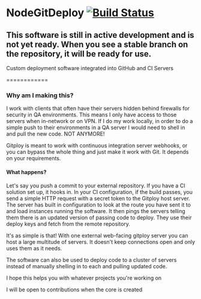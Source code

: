 NodeGitDeploy [![Build Status](https://travis-ci.org/webmakersteve/Gitploy.svg?branch=master)](https://travis-ci.org/webmakersteve/Gitploy)
=============

## This software is still in **active** development and is not yet ready. When you see a stable branch on the repository, it will be ready for use. 

Custom deployment software integrated into GitHub and CI Servers

============

### Why am I making this?

I work with clients that often have their servers hidden behind firewalls for security in QA environments. This means I only have access to those servers when in-network or on VPN. If I do my work locally, in order to do a simple push to their environments in a QA server I would need to shell in and pull the new code. NOT ANYMORE!

Gitploy is meant to work with continuous integration server webhooks, or you can bypass the whole thing and just make it work with Git. It depends on your requirements.

#### What happens?

Let's say you push a commit to your external repository. If you have a CI solution set up, it hooks in. In your CI configuration, if the build passes, you send a simple HTTP request with a secret token to the Gitploy host server. The server has built in configuration to look at the route you have sent it to and load instances running the software. It then pings the servers telling them there is an updated version of passing code to deploy. They use their deploy keys and fetch from the remote repository.

It's as simple is that! With one external web-facing gitploy server you can host a large multitude of servers. It doesn't keep connections open and only uses them as it needs.

The software can also be used to deploy code to a cluster of servers instead of manually shelling in to each and pulling updated code.

I hope this helps you with whatever projects you're working on

I will be open to contributions when the core is created
